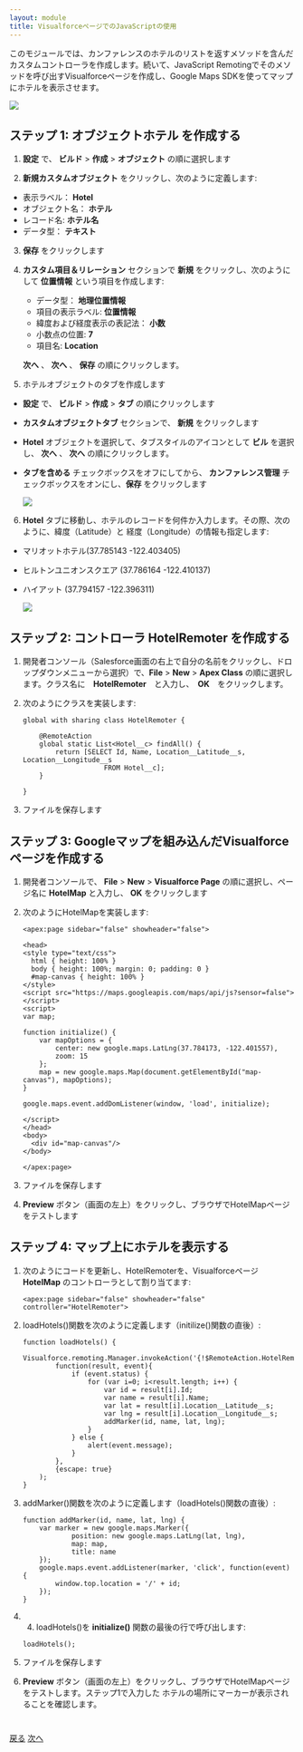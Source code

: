 ```yaml
---
layout: module
title: VisualforceページでのJavaScriptの使用
---
```

このモジュールでは、カンファレンスのホテルのリストを返すメソッドを含んだカスタムコントローラを作成します。続いて、JavaScript Remotingでそのメソッドを呼び出すVisualforceページを作成し、Google Maps SDKを使ってマップにホテルを表示させます。

![](images/hotelmap.jpg)

## ステップ 1: オブジェクト**ホテル** を作成する

1. **設定** で、 **ビルド** > **作成** > **オブジェクト** の順に選択します

2. **新規カスタムオブジェクト** をクリックし、次のように定義します:
  - 表示ラベル： **Hotel**
  - オブジェクト名： **ホテル**
  - レコード名: **ホテル名**
  - データ型： **テキスト**

3. **保存** をクリックします

4. **カスタム項目＆リレーション** セクションで **新規** をクリックし、次のようにして **位置情報** という項目を作成します:
    - データ型： **地理位置情報**
    - 項目の表示ラベル: **位置情報**
    - 緯度および経度表示の表記法： **小数**
    - 小数点の位置: **7**
    - 項目名: **Location**

    **次へ** 、 **次へ** 、 **保存** の順にクリックします。

5. ホテルオブジェクトのタブを作成します
  - **設定** で、 **ビルド** > **作成** > **タブ** の順にクリックします
  - **カスタムオブジェクトタブ** セクションで、 **新規** をクリックします
  - **Hotel** オブジェクトを選択して、タブスタイルのアイコンとして **ビル** を選択し、 **次へ** 、 **次へ** の順にクリックします。
  - **タブを含める** チェックボックスをオフにしてから、 **カンファレンス管理** チェックボックスをオンにし、**保存** をクリックします

    ![](images/hotel-tab.jpg)

6. **Hotel** タブに移動し、ホテルのレコードを何件か入力します。その際、次のように、緯度（Latitude）と
経度（Longitude）の情報も指定します:
  - マリオットホテル(37.785143 -122.403405)
  - ヒルトンユニオンスクエア (37.786164 -122.410137)
  - ハイアット (37.794157 -122.396311)

    ![](images/marriott.jpg)

## ステップ 2: コントローラ HotelRemoter を作成する

1. 開発者コンソール（Salesforce画面の右上で自分の名前をクリックし、ドロップダウンメニューから選択）で、**File** > **New** > **Apex Class** の順に選択します。クラス名に　**HotelRemoter**　と入力し、　**OK**　をクリックします。

1. 次のようにクラスを実装します:

    ```
    global with sharing class HotelRemoter {

        @RemoteAction
        global static List<Hotel__c> findAll() {
            return [SELECT Id, Name, Location__Latitude__s, Location__Longitude__s
                        FROM Hotel__c];
        }

    }
    ```

1. ファイルを保存します

## ステップ 3: Googleマップを組み込んだVisualforceページを作成する

1. 開発者コンソールで、 **File** > **New** > **Visualforce Page** の順に選択し、ページ名に **HotelMap** と入力し、 **OK** をクリックします

1. 次のようにHotelMapを実装します:

    ```
    <apex:page sidebar="false" showheader="false">

    <head>
    <style type="text/css">
      html { height: 100% }
      body { height: 100%; margin: 0; padding: 0 }
      #map-canvas { height: 100% }
    </style>
    <script src="https://maps.googleapis.com/maps/api/js?sensor=false"></script>
    <script>
    var map;

    function initialize() {
        var mapOptions = {
            center: new google.maps.LatLng(37.784173, -122.401557),
            zoom: 15
        };
        map = new google.maps.Map(document.getElementById("map-canvas"), mapOptions);
    }

    google.maps.event.addDomListener(window, 'load', initialize);

    </script>
    </head>
    <body>
      <div id="map-canvas"/>
    </body>

    </apex:page>
    ```

1. ファイルを保存します

1. **Preview** ボタン（画面の左上）をクリックし、ブラウザでHotelMapページをテストします

## ステップ 4: マップ上にホテルを表示する

1. 次のようにコードを更新し、HotelRemoterを、Visualforceページ **HotelMap** のコントローラとして割り当てます:

    ```
    <apex:page sidebar="false" showheader="false" controller="HotelRemoter">
    ```

1. loadHotels()関数を次のように定義します（initilize()関数の直後）:

    ```
    function loadHotels() {
        Visualforce.remoting.Manager.invokeAction('{!$RemoteAction.HotelRemoter.findAll}',
            function(result, event){
                if (event.status) {
                    for (var i=0; i<result.length; i++) {
                        var id = result[i].Id;
                        var name = result[i].Name;
                        var lat = result[i].Location__Latitude__s;
                        var lng = result[i].Location__Longitude__s;
                        addMarker(id, name, lat, lng);
                    }
                } else {
                    alert(event.message);
                }
            },
            {escape: true}
        );
    }
    ```

1. addMarker()関数を次のように定義します（loadHotels()関数の直後）:

    ```
    function addMarker(id, name, lat, lng) {
        var marker = new google.maps.Marker({
      			position: new google.maps.LatLng(lat, lng),
      			map: map,
      			title: name
        });
        google.maps.event.addListener(marker, 'click', function(event) {
            window.top.location = '/' + id;
        });
  	}
    ```

1. 4.	loadHotels()を **initialize()** 関数の最後の行で呼び出します:

    ```
    loadHotels();
    ```

1. ファイルを保存します

1. **Preview** ボタン（画面の左上）をクリックし、ブラウザでHotelMapページをテストします。ステップ1で入力した
ホテルの場所にマーカーが表示されることを確認します。



<div class="row" style="margin-top:40px;">
<div class="col-sm-12">
<a href="Creating-a-Controller-Extension.html" class="btn btn-default"><i class="glyphicon glyphicon-chevron-left"></i> 戻る</a>
<a href="Using-the-Salesforce1-Platform-APIs.html" class="btn btn-default pull-right">次へ <i class="glyphicon glyphicon-chevron-right"></i></a>
</div>
</div>
